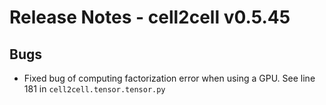 # Release Notes - cell2cell v0.5.45

## Bugs

- Fixed bug of computing factorization error when using a GPU. See line 181 in ```cell2cell.tensor.tensor.py```